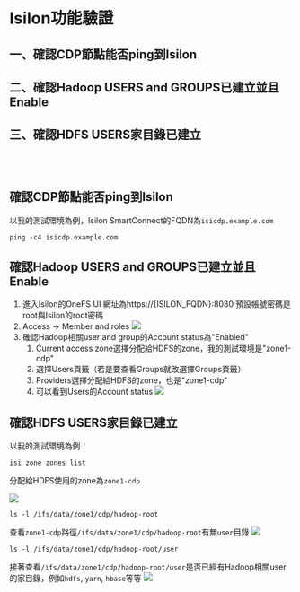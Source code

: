 # Isilon功能驗證
## 一、確認CDP節點能否ping到Isilon
## 二、確認Hadoop USERS and GROUPS已建立並且Enable
## 三、確認HDFS USERS家目錄已建立
<br></br>
## 確認CDP節點能否ping到Isilon
以我的測試環境為例，Isilon SmartConnect的FQDN為`isicdp.example.com`
```
ping -c4 isicdp.example.com
```
## 確認Hadoop USERS and GROUPS已建立並且Enable
1. 進入Isilon的OneFS UI
網址為https://{ISILON_FQDN}:8080
預設帳號密碼是root與Isilon的root密碼
2. Access -> Member and roles
![](https://i.imgur.com/c53WN2G.png)
3. 確認Hadoop相關user and group的Account status為"Enabled"
	1. Current access zone選擇分配給HDFS的zone，我的測試環境是"zone1-cdp"
    2. 選擇Users頁籤（若是要查看Groups就改選擇Groups頁籤）
	3. Providers選擇分配給HDFS的zone，也是"zone1-cdp"
	4. 可以看到Users的Account status
![](https://i.imgur.com/JwooUFZ.png)
## 確認HDFS USERS家目錄已建立
以我的測試環境為例：
```
isi zone zones list
```
分配給HDFS使用的zone為`zone1-cdp`

![](https://i.imgur.com/lKlWUbV.png)
```		
ls -l /ifs/data/zone1/cdp/hadoop-root
```
查看`zone1-cdp`路徑`/ifs/data/zone1/cdp/hadoop-root`有無`user`目錄
![](https://i.imgur.com/AM0nL8Q.png)
```
ls -l /ifs/data/zone1/cdp/hadoop-root/user
```
接著查看`/ifs/data/zone1/cdp/hadoop-root/user`是否已經有Hadoop相關user的家目錄，例如`hdfs`, `yarn`, `hbase`等等
![](https://i.imgur.com/urHP63f.png)